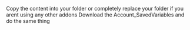 Copy the content into your folder or completely replace your folder if you arent using any other addons
Download the Account_SavedVariables and do the same thing 

